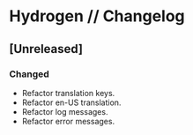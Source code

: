 # Hydrogen // Changelog

## [Unreleased]

### Changed

- Refactor translation keys.
- Refactor en-US translation.
- Refactor log messages.
- Refactor error messages.

